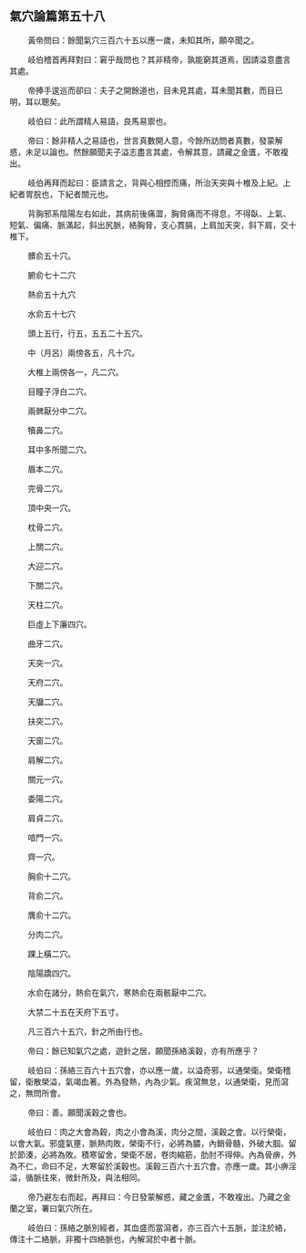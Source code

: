 ## 氣穴論篇第五十八

<p>&emsp;&emsp;
黃帝問曰：餘聞氣穴三百六十五以應一歲，未知其所，願卒聞之。
</p>
<p>&emsp;&emsp;
岐伯稽首再拜對曰：窘乎哉問也？其非精帝，孰能窮其道焉，因請溢意盡言其處。
</p>
<p>&emsp;&emsp;
帝捧手逡巡而卻曰：夫子之開餘道也，目未見其處，耳未聞其數，而目已明，耳以聰矣。
</p>
<p>&emsp;&emsp;
岐伯曰：此所謂精人易語，良馬易禦也。
</p>
<p>&emsp;&emsp;
帝曰：餘非精人之易語也，世言真數開人意，今餘所訪問者真數，發蒙解惑，未足以論也。然餘願聞夫子溢志盡言其處，令解其意，請藏之金匱，不敢複出。
</p>
<p>&emsp;&emsp;
岐伯再拜而起曰：臣請言之，背與心相控而痛，所治天突與十椎及上紀。上紀者胃脘也，下紀者關元也。
</p>
<p>&emsp;&emsp;
背胸邪系陰陽左右如此，其病前後痛澀，胸脅痛而不得息，不得臥、上氣、短氣、偏痛、脈滿起，斜出尻脈，絡胸脅，支心貫膈，上肩加天突，斜下肩，交十椎下。
</p>
<p>&emsp;&emsp;
髒俞五十穴。
</p>
<p>&emsp;&emsp;
腑俞七十二穴
</p>
<p>&emsp;&emsp;
熱俞五十九穴
</p>
<p>&emsp;&emsp;
水俞五十七穴
</p>
<p>&emsp;&emsp;
頭上五行，行五，五五二十五穴。
</p>
<p>&emsp;&emsp;
中（月呂）兩傍各五，凡十穴。
</p>
<p>&emsp;&emsp;
大椎上兩傍各一，凡二穴。
</p>
<p>&emsp;&emsp;
目瞳子浮白二穴。
</p>
<p>&emsp;&emsp;
兩髀厭分中二穴。
</p>
<p>&emsp;&emsp;
犢鼻二穴。
</p>
<p>&emsp;&emsp;
耳中多所聞二穴。
</p>
<p>&emsp;&emsp;
眉本二穴。
</p>
<p>&emsp;&emsp;
完骨二穴。
</p>
<p>&emsp;&emsp;
頂中央一穴。
</p>
<p>&emsp;&emsp;
枕骨二穴。
</p>
<p>&emsp;&emsp;
上關二穴。
</p>
<p>&emsp;&emsp;
大迎二穴。
</p>
<p>&emsp;&emsp;
下關二穴。
</p>
<p>&emsp;&emsp;
天柱二穴。
</p>
<p>&emsp;&emsp;
巨虛上下廉四穴。
</p>
<p>&emsp;&emsp;
曲牙二穴。
</p>
<p>&emsp;&emsp;
天突一穴。
</p>
<p>&emsp;&emsp;
天府二穴。
</p>
<p>&emsp;&emsp;
天牖二穴。
</p>
<p>&emsp;&emsp;
扶突二穴。
</p>
<p>&emsp;&emsp;
天窗二穴。
</p>
<p>&emsp;&emsp;
肩解二穴。
</p>
<p>&emsp;&emsp;
關元一穴。
</p>
<p>&emsp;&emsp;
委陽二穴。
</p>
<p>&emsp;&emsp;
肩貞二穴。
</p>
<p>&emsp;&emsp;
喑門一穴。
</p>
<p>&emsp;&emsp;
齊一穴。
</p>
<p>&emsp;&emsp;
胸俞十二穴。
</p>
<p>&emsp;&emsp;
背俞二穴。
</p>
<p>&emsp;&emsp;
膺俞十二穴。
</p>
<p>&emsp;&emsp;
分肉二穴。
</p>
<p>&emsp;&emsp;
踝上橫二穴。
</p>
<p>&emsp;&emsp;
陰陽蹻四穴。
</p>
<p>&emsp;&emsp;
水俞在諸分，熱俞在氣穴，寒熱俞在兩骸厭中二穴。
</p>
<p>&emsp;&emsp;
大禁二十五在天府下五寸。
</p>
<p>&emsp;&emsp;
凡三百六十五穴，針之所由行也。
</p>
<p>&emsp;&emsp;
帝曰：餘已知氣穴之處，遊針之居，願聞孫絡溪穀，亦有所應乎？
</p>
<p>&emsp;&emsp;
岐伯曰：孫絡三百六十五穴會，亦以應一歲，以溢奇邪，以通榮衛。榮衛稽留，衛散榮溢，氣竭血著。外為發熱，內為少氣。疾瀉無怠，以通榮衛，見而瀉之，無問所會。
</p>
<p>&emsp;&emsp;
帝曰：善。願聞溪穀之會也。
</p>
<p>&emsp;&emsp;
岐伯曰：肉之大會為穀，肉之小會為溪，肉分之間，溪穀之會。以行榮衛，以會大氣。邪盛氣壅，脈熱肉敗，榮衛不行，必將為膿，內銷骨髓，外破大腘。留於節湊，必將為敗。積寒留舍，榮衛不居，卷肉縮筋，肋肘不得伸。內為骨痹，外為不仁，命曰不足，大寒留於溪穀也。溪穀三百六十五穴會。亦應一歲。其小痹淫溢，循脈往來，微針所及，與法相同。
</p>
<p>&emsp;&emsp;
帝乃避左右而起，再拜曰：今日發蒙解惑，藏之金匱，不敢複出。乃藏之金蘭之室，署曰氣穴所在。
</p>
<p>&emsp;&emsp;
岐伯曰：孫絡之脈別經者，其血盛而當瀉者，亦三百六十五脈，並注於絡，傳注十二絡脈，非獨十四絡脈也，內解瀉於中者十脈。
</p>